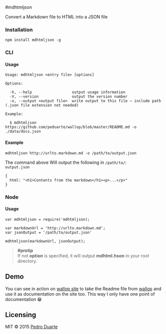 #mdhtmljson

Convert a Markdown file to HTML into a JSON file

### Installation
```
npm install mdhtmljson -g
```

### CLI
#### Usage
```
Usage: mdhtmljson <entry file> [options]

Options:

  -h, --help                  output usage information
  -V, --version               output the version number
  -o, --output <output file>  write output to this file – include path (.json file extension not needed)

Example:

  $ mdhtmljson https://github.com/peduarte/wallop/blob/master/README.md -o ./data/docs.json
```

#### Example
```
mdhtmljson http://urlto.markdown.md -o /path/to/output.json
```
The command above Will output the following in `/path/to/`:<br>
`output.json`
```
{
  html: "<h1>Contents from the markdown</h1><p>...</p>"
}
```

### Node
#### Usage
```
var mdhtmljson = require('mdhtmljson);

var markdownUrl = 'http://urlto.markdown.md';
var jsonOutput = '/path/to/output.json'

mdhtmljson(markdownUrl, jsonOutput);
```

> **#protip**<br>
> If not **option** is specified, it will output **mdhtml.hson** in your root directory.


## Demo
You can see in action on [wallop site](https://github.com/peduarte/wallop-site) to take the Readme file from [wallop](https://github.com/peduarte/wallop) and use it as documentation on the site too. This way I only have one point of documentation 😁

## Licensing
MIT © 2015 [Pedro Duarte](http://pedroduarte.me)



